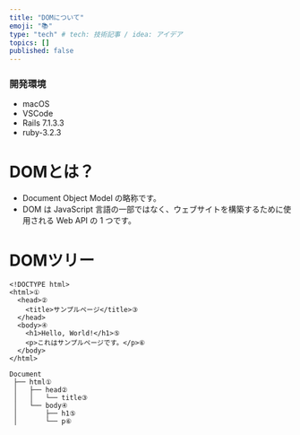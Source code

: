 ```yaml
---
title: "DOMについて"
emoji: "📚"
type: "tech" # tech: 技術記事 / idea: アイデア
topics: []
published: false
---
```

### 開発環境
- macOS
- VSCode
- Rails 7.1.3.3
- ruby-3.2.3


# DOMとは？
- Document Object Model の略称です。
- DOM は JavaScript 言語の一部ではなく、ウェブサイトを構築するために使用される Web API の 1 つです。


# DOMツリー
```
<!DOCTYPE html>
<html>①
  <head>②
    <title>サンプルページ</title>③
  </head>
  <body>④
    <h1>Hello, World!</h1>⑤
    <p>これはサンプルページです。</p>⑥
  </body>
</html>
```

```
Document
 ├── html①
 │   ├── head②
 │   │   └── title③
 │   └── body④
 │       ├── h1⑤
 │       └── p⑥

```
